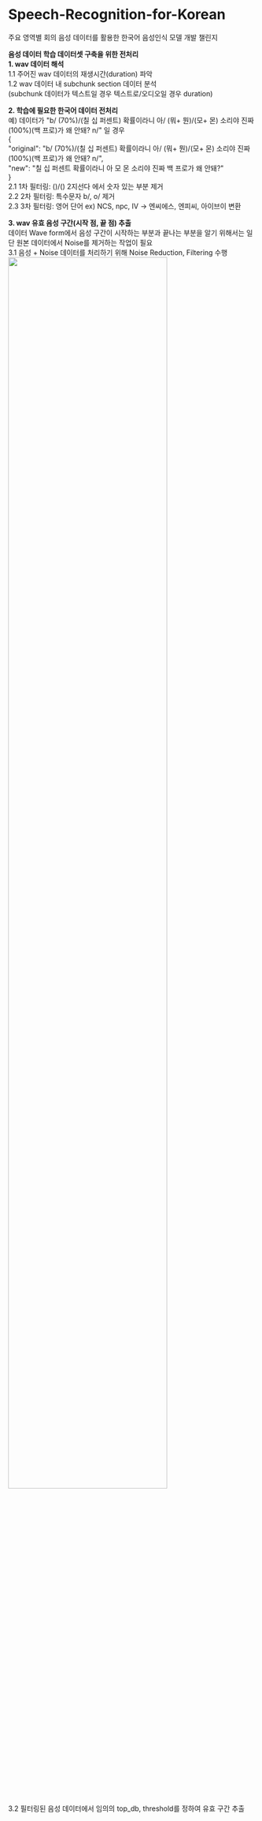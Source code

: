 # Speech-Recognition-for-Korean
주요 영역별 회의 음성 데이터를 활용한 한국어 음성인식 모델 개발 챌린지

**음성 데이터 학습 데이터셋 구축을 위한 전처리**  
**1. wav 데이터 해석**  
1.1 주어진 wav 데이터의 재생시간(duration) 파악  
1.2 wav 데이터 내 subchunk section 데이터 분석  
(subchunk 데이터가 텍스트일 경우 텍스트로/오디오일 경우 duration)  
  
**2. 학습에 필요한 한국어 데이터 전처리**  
예) 데이터가 "b/ (70%)/(칠 십 퍼센트) 확률이라니 아/ (뭐+ 뭔)/(모+ 몬) 소리야 진짜 (100%)(백 프로)가 왜 안돼? n/" 일 경우  
        {  
            "original": "b/ (70%)/(칠 십 퍼센트) 확률이라니 아/ (뭐+ 뭔)/(모+ 몬) 소리야 진짜 (100%)(백 프로)가 왜 안돼? n/",  
            "new": "칠 십 퍼센트 확률이라니 아 모 몬 소리야 진짜 백 프로가 왜 안돼?"  
        }  
2.1 1차 필터링: ()/() 2지선다 에서 숫자 있는 부분 제거  
2.2 2차 필터링: 특수문자 b/, o/ 제거  
2.3 3차 필터링: 영어 단어 ex) NCS, npc, IV -> 엔씨에스, 엔피씨, 아이브이 변환  
  
**3. wav 유효 음성 구간(시작 점, 끝 점) 추출**  
데이터 Wave form에서 음성 구간이 시작하는 부분과 끝나는 부분을 알기 위해서는 일단 원본 데이터에서 Noise를 제거하는 작업이 필요  
3.1 음성 + Noise 데이터를 처리하기 위해 Noise Reduction, Filtering 수행  
<img width="80%" src="https://user-images.githubusercontent.com/69739208/184356999-db9cee03-ec05-4b1f-b16d-0e1c35751372.png"/>  
  
3.2 필터링된 음성 데이터에서 임의의 top_db, threshold를 정하여 유효 구간 추출  
